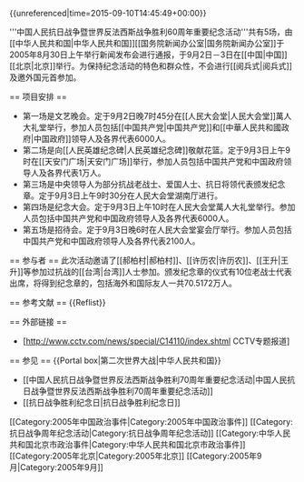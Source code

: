 {{unreferenced|time=2015-09-10T14:45:49+00:00}}

'''中国人民抗日战争暨世界反法西斯战争胜利60周年重要纪念活动'''共有5场，由[[中华人民共和国|中华人民共和国]][[国务院新闻办公室|国务院新闻办公室]]于2005年8月30日上午举行新闻发布会进行通报，于9月2日－3日在[[中国|中国]][[北京|北京]]举行。为保持纪念活动的特色和群众性，不会进行[[阅兵式|阅兵式]]及邀外国元首参加。

== 项目安排 ==
* 第一场是文艺晚会。定于9月2日晚7时45分在[[人民大会堂|人民大会堂]]萬人大礼堂举行，参加人员包括[[中国共产党|中国共产党]]和[[中華人民共和國政府|中国政府]]领导人及各界代表6000人。
* 第二场是向[[人民英雄纪念碑|人民英雄纪念碑]]敬献花篮。定于9月3日上午9时在[[天安门广场|天安门广场]]举行，参加人员包括中国共产党和中国政府领导人及各界代表1万人。
* 第三场是中央领导人为部分抗战老战士、爱国人士、抗日将领代表颁发纪念章。定于9月3日上午9时30分在人民大会堂湖南厅进行。
* 第四场是纪念大会。定于9月3日上午10时在人民大会堂萬人大礼堂举行。参加人员包括中国共产党和中国政府领导人及各界代表6000人。
* 第五场是招待会。定于9月3日晚6时在人民大会堂宴会厅举行。参加人员包括中国共产党和中国政府领导人及各界代表2100人。

== 参与者 ==
此次活动邀请了[[郝柏村|郝柏村]]、[[许历农|许历农]]、[[王升|王升]]等参加过抗战的[[台湾|台湾]]人士参加。颁发纪念章的仪式有10位老战士代表出席，将得到纪念章的，包括海外和国际友人一共70.5172万人。

== 参考文献 ==
{{Reflist}}

== 外部链接 ==
* [http://www.cctv.com/news/special/C14110/index.shtml CCTV专题报道]

== 参见 ==
{{Portal box|第二次世界大战|中华人民共和国}}
* [[中国人民抗日战争暨世界反法西斯战争胜利70周年重要纪念活动|中国人民抗日战争暨世界反法西斯战争胜利70周年重要纪念活动]]
* [[抗日战争胜利纪念日|抗日战争胜利纪念日]]

[[Category:2005年中国政治事件|Category:2005年中国政治事件]]
[[Category:抗日战争周年纪念活动|Category:抗日战争周年纪念活动]]
[[Category:中华人民共和国北京市政治事件|Category:中华人民共和国北京市政治事件]]
[[Category:2005年北京|Category:2005年北京]]
[[Category:2005年9月|Category:2005年9月]]